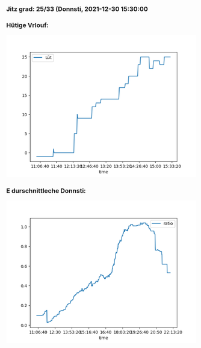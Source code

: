 ### Jitz grad: 25/33 (Donnsti, 2021-12-30 15:30:00

### Hütige Vrlouf:
![Graph](Today.png)

### E durschnittleche Donnsti:
![Graph](Donnsti.png)